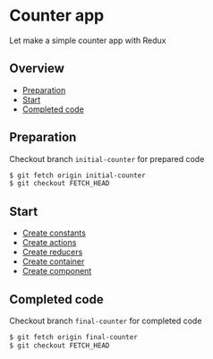 # Counter app

Let make a simple counter app with Redux

## Overview

* [Preparation](#preparation)
* [Start](#start)
* [Completed code](#completed-code)

## Preparation

Checkout branch `initial-counter` for prepared code

```bash
$ git fetch origin initial-counter
$ git checkout FETCH_HEAD
```

## Start

* [Create constants](constant.md)
* [Create actions](action.md)
* [Create reducers](reducer.md)
* [Create container](container.md)
* [Create component](component.md)

## Completed code

Checkout branch `final-counter` for completed code

```bash
$ git fetch origin final-counter
$ git checkout FETCH_HEAD
```